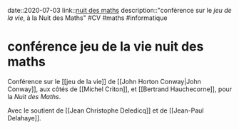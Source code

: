 date::2020-07-03
link::[nuit des maths](http://www.nuitdesmaths.org/editions-precedentes/edition-2020/les-vies-de-conway)
description::"conférence sur le _jeu de la vie_, à la Nuit des Maths"
#CV #maths #informatique 
# conférence jeu de la vie nuit des maths
Conférence sur le [[jeu de la vie]] de [[John Horton Conway|John Conway]], aux côtés de [[Michel Criton]], et [[Bertrand Hauchecorne]], pour la _Nuit des Maths_.

Avec le soutient de [[Jean Christophe Deledicq]] et de [[Jean-Paul Delahaye]].


